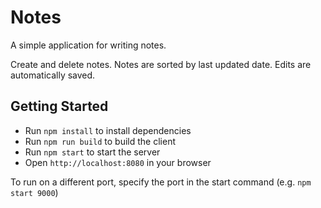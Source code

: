 # Notes

A simple application for writing notes.

Create and delete notes. Notes are sorted by last updated date. Edits are automatically saved.

## Getting Started
- Run `npm install` to install dependencies
- Run `npm run build` to build the client
- Run `npm start` to start the server
- Open `http://localhost:8080` in your browser

To run on a different port, specify the port in the start command (e.g. `npm start 9000`)